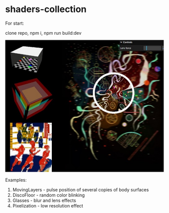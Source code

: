 # shaders-collection

For start: 

  clone repo, 
  npm i,
  npm run build:dev

  
![Alt text](image.png)

Examples:

  1. MovingLayers - pulse position of several copies of body surfaces
  2. DiscoFloor - random color blinking
  3. Glasses - blur and lens effects
  4. Pixelization - low resolution effect
